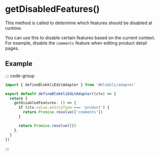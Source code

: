 # getDisabledFeatures()

This method is called to determine which features should be disabled at runtime.

You can use this to disable certain features based on the current context. For
example, disable the `comments` feature when editing product detail pages.

## Example

::: code-group

```typescript [~/app/blokkli.editAdapter.ts]
import { defineBlokkliEditAdapter } from '#blokkli/adapter'

export default defineBlokkliEditAdapter((ctx) => {
  return {
    getDisabledFeatures: () => {
      if (ctx.value.entityType === 'product') {
        return Promise.resolve(['comments'])
      }

      return Promise.resolve([])
    },
  }
})
```

:::
